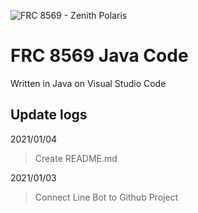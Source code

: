 ![FRC 8569 - Zenith Polaris](https://i.imgur.com/ZCfge8I.png)

# FRC 8569 Java Code

Written in Java on Visual Studio Code

## Update logs

2021/01/04
> Create README.md

2021/01/03
> Connect Line Bot to Github Project
